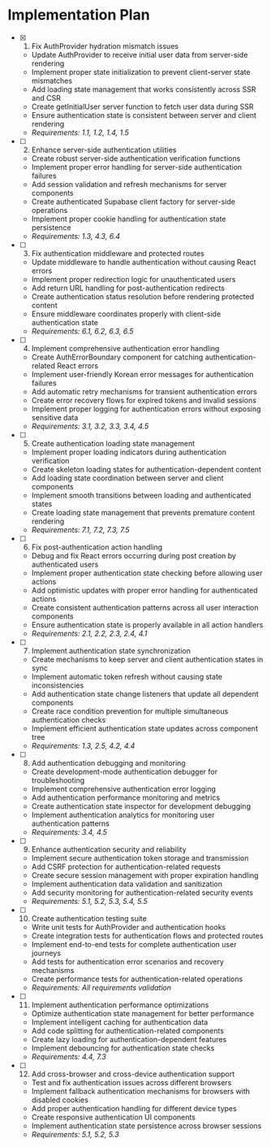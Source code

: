 # Implementation Plan

- [x] 1. Fix AuthProvider hydration mismatch issues
  - Update AuthProvider to receive initial user data from server-side rendering
  - Implement proper state initialization to prevent client-server state mismatches
  - Add loading state management that works consistently across SSR and CSR
  - Create getInitialUser server function to fetch user data during SSR
  - Ensure authentication state is consistent between server and client rendering
  - _Requirements: 1.1, 1.2, 1.4, 1.5_

- [ ] 2. Enhance server-side authentication utilities
  - Create robust server-side authentication verification functions
  - Implement proper error handling for server-side authentication failures
  - Add session validation and refresh mechanisms for server components
  - Create authenticated Supabase client factory for server-side operations
  - Implement proper cookie handling for authentication state persistence
  - _Requirements: 1.3, 4.3, 6.4_

- [ ] 3. Fix authentication middleware and protected routes
  - Update middleware to handle authentication without causing React errors
  - Implement proper redirection logic for unauthenticated users
  - Add return URL handling for post-authentication redirects
  - Create authentication status resolution before rendering protected content
  - Ensure middleware coordinates properly with client-side authentication state
  - _Requirements: 6.1, 6.2, 6.3, 6.5_

- [ ] 4. Implement comprehensive authentication error handling
  - Create AuthErrorBoundary component for catching authentication-related React errors
  - Implement user-friendly Korean error messages for authentication failures
  - Add automatic retry mechanisms for transient authentication errors
  - Create error recovery flows for expired tokens and invalid sessions
  - Implement proper logging for authentication errors without exposing sensitive data
  - _Requirements: 3.1, 3.2, 3.3, 3.4, 4.5_

- [ ] 5. Create authentication loading state management
  - Implement proper loading indicators during authentication verification
  - Create skeleton loading states for authentication-dependent content
  - Add loading state coordination between server and client components
  - Implement smooth transitions between loading and authenticated states
  - Create loading state management that prevents premature content rendering
  - _Requirements: 7.1, 7.2, 7.3, 7.5_

- [ ] 6. Fix post-authentication action handling
  - Debug and fix React errors occurring during post creation by authenticated users
  - Implement proper authentication state checking before allowing user actions
  - Add optimistic updates with proper error handling for authenticated actions
  - Create consistent authentication patterns across all user interaction components
  - Ensure authentication state is properly available in all action handlers
  - _Requirements: 2.1, 2.2, 2.3, 2.4, 4.1_

- [ ] 7. Implement authentication state synchronization
  - Create mechanisms to keep server and client authentication states in sync
  - Implement automatic token refresh without causing state inconsistencies
  - Add authentication state change listeners that update all dependent components
  - Create race condition prevention for multiple simultaneous authentication checks
  - Implement efficient authentication state updates across component tree
  - _Requirements: 1.3, 2.5, 4.2, 4.4_

- [ ] 8. Add authentication debugging and monitoring
  - Create development-mode authentication debugger for troubleshooting
  - Implement comprehensive authentication error logging
  - Add authentication performance monitoring and metrics
  - Create authentication state inspector for development debugging
  - Implement authentication analytics for monitoring user authentication patterns
  - _Requirements: 3.4, 4.5_

- [ ] 9. Enhance authentication security and reliability
  - Implement secure authentication token storage and transmission
  - Add CSRF protection for authentication-related requests
  - Create secure session management with proper expiration handling
  - Implement authentication data validation and sanitization
  - Add security monitoring for authentication-related security events
  - _Requirements: 5.1, 5.2, 5.3, 5.4, 5.5_

- [ ] 10. Create authentication testing suite
  - Write unit tests for AuthProvider and authentication hooks
  - Create integration tests for authentication flows and protected routes
  - Implement end-to-end tests for complete authentication user journeys
  - Add tests for authentication error scenarios and recovery mechanisms
  - Create performance tests for authentication-related operations
  - _Requirements: All requirements validation_

- [ ] 11. Implement authentication performance optimizations
  - Optimize authentication state management for better performance
  - Implement intelligent caching for authentication data
  - Add code splitting for authentication-related components
  - Create lazy loading for authentication-dependent features
  - Implement debouncing for authentication state checks
  - _Requirements: 4.4, 7.3_

- [ ] 12. Add cross-browser and cross-device authentication support
  - Test and fix authentication issues across different browsers
  - Implement fallback authentication mechanisms for browsers with disabled cookies
  - Add proper authentication handling for different device types
  - Create responsive authentication UI components
  - Implement authentication state persistence across browser sessions
  - _Requirements: 5.1, 5.2, 5.3_
